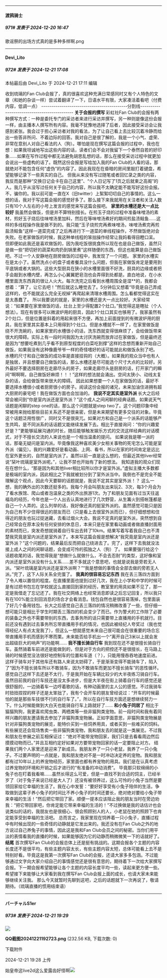 ﻿
*****

####  渡鸦骑士  
##### 971#       发表于 2024-12-20 16:47

歌谣祭的出场方式真的是多种多样啊.png


*****

####  Devi_Lito  
##### 972#       发表于 2024-12-21 17:08

 本帖最后由 Devi_Lito 于 2024-12-21 17:11 编辑 

收到琉璃的Fan Club会报了，真的很喜欢这种充满日常感同时又有个人特色的文章（和她的杂谈一样）尝试着翻译了一下，日语水平有限，大家凑活着看吧（付费内容，低调一点）
-------------------------------------------分割线--------------------------------------------
 <strong>关于会报的撰写</strong><strong>
</strong> 彩虹社Fan Club的会报有两种撰写方式：一种是委托专门的采访者来进行采访并撰写，另一种则是像这份会报一样，由主播本人撰写所有内容。我毫不犹豫地选择了后者，因此接受采访会让我感到紧张。我会过于担心采访者对我的看法，为了让自己看上去比较沉着冷静而给出一些答非所问、不着边际的回答。我对自己是很了解的，我是一个小气、虚荣、非常在意别人对自己看法的人（狗）。哪怕是现在撰写这篇会报的过程中，我也在想：如果我坦诚地写出这些内容的话，读者们会不会对我留下一个泰然自若的好印象......如果在写作过程中都无法避免胡思乱想的话，那么在接受采访过程中就更加会说出一些虚构的话了。既然这份会报是写给加入我的Fan Club的人看的话，那就绝对不能包含任何“虚伪”的内容了。因此我现在在昏暗的房间里敲打着键盘，希望能够记录下一些真实的自己。
 但我从来没有写过随笔或者回忆录之类的内容，我反而是那种“交换日记会卡在自己这里”、“个人日记写了1页之后就束之高阁”的人。我几乎从没写过任何关于自己的内容，所以我不太确定能不能写好这份会报。不，骗你的。我以前可是一直在X（旧twitter）上絮絮叨叨自己的事情的。这么一想的话，我对于写这篇会报的感觉好多了。那么接下来我就用在关注者和关注人数只有10个人左右的小号上发言的感觉来写这篇会报吧。
 <strong>家里的水槽还是大一点比较好</strong><strong>
</strong> 我虽然会做饭，但是并不算特别擅长。在煎玉子烧的过程中准备味噌汤的素材，煎好玉子烧后往味噌汤里加料，然后在等味噌汤煮好的期间煎盐渍鲑鱼......这样的多线程操作我是做不到的。我只能“玉子烧煎完再煮味噌汤，味噌汤煮完再煎盐渍鲑鱼”这样一道菜完成了之后再进行下一道菜的单线程操作，不然做饭绝对会失败。在老家做饭的时候，我这种单线程的笨拙操作经常让我妈看得目瞪口呆。
 但即便如此我还是喜欢做饭的，因为我吃饭很挑食所以现在也是自己做饭，虽然只是做一些“把切好的蔬菜和肉扔到锅里煮”这样随便的东西，但这也能算是自己做饭吧。不过一个人安静地在厨房做饭的过程中，我发现了一个问题。
 家里的水槽实在是太小了。虽然洗点小的盘子或者餐具没什么问题，但我在家做饭肯定是要用到平底锅或者大锅的。这些大型厨具在狭小的水槽里面很不好洗，厨具的边缘或者把手会敲到水槽内壁，再怎么小心翼翼肥皂泡也会弄得到处都是。直白地说，在小水槽里面洗东西真的很让人火大。每次洗完之后看到水槽周围全是湿**的，我都会想着：“算了，让它去吧！”然后就这么睡觉去了。5分钟后又想着“毕竟是自己弄成这样的，也不能就这么完全无视掉”再爬起来清理水槽周围。怎么看都觉得这实在是太愚蠢了。
 所以我要说的就是，家里的水槽还是大一点比较好。大家经常说：“如果要在家里做饭的话，灶台上至少得配置2个灶口。”我觉得这是瞎扯（个人想法）。现在有很多可以微波炉用的厨具，因此1个灶口其实也够用了。我家虽然有2个灶口，但是位置是斜着的用起来很不方便，再加上前面提到的有微波炉用的厨具，我在家里其实基本上只用得到1个灶口。但是水槽就不一样了，在家里做饭是绕不开洗碗的，如果家里的水槽很小的话，洗东西就变得很麻烦了，会给做饭带来很大的障碍。实际上有一段时间我因为太讨厌洗碗而放弃过在家做饭，但是最终还是因为“想要吃煮到几乎看不到原型程度的白菜吃到撑”这样的念想而重新开始自己做饭，如果我没有这种像鹿爷爷一样的奇怪嗜好的话可能就此和做饭永别了吧。
 水槽的尺寸和自己做饭的成功率是直接挂钩的（大概）。如果我的观众当中也有人是独居，并且想要自己做饭的话，那么水槽还是尽可能选个尺寸大点的比较好。另外最好不要选择厨房在走廊尽头的房子，如果走廊尽头是厨房的话，打开家门的瞬间“啊啊啊，自己做饭好麻烦！！！”这样的想法就会涌出。空间太狭小、动线太复杂的话，会给做饭带来很大的障碍。
 因此如果想要一个人在家做饭的话，最好不要选择水槽很小或者厨房很小的房子。阅读这份会报的诸兄，未来加油住进拥有超大厨房的豪宅吧！我在做饭方面也会加油的。
 <strong>我说不定其实是室外派</strong><strong>
</strong> 长大之后经常会被问到“你是室内派还是室外派？”这个成人之间闲聊的经典话题。如果说天气话题是闲聊的step one的话，那么这个问题就是step two了。这个问题印象中经常被用来抛给那些目前关系还不是很亲密，但是未来期望有更多交往的对象。毕竟这个话题泛用性很广，同时又不是很突兀。如果对方和自己是一个派系的话能够产生共鸣，是不同派系的话话题又能继续发展下去。相比于直接询问：“你的兴趣爱好是？”更能够延展沟通的时长，随后能够触发娱乐方式的交流这样经典的对话模式，对于不擅长交流的人来说也是一个相当温柔的提问。
 如果说我是哪一派的话，那毫无疑问是室内派。毕竟像我这种喜欢美少女相关事物的死宅怎么可能是室外派（偏见）。我的兴趣爱好是看动画、上网、看书，所以在家的时间肯定是远比在室外更长的，自然是室内派了。虽然以前一直是这么想的，但最近其他liver经常说“栞叶琉璃是室外派呢。”，让我不禁也开始有了新的想法。
 我知道我的观众们现在在想什么，“那是因为和其他liver相比较所以你才是室外派。”虚拟主播大多数都是极端的室内派，因此相比之下我就被划分到了室外派当中。我倒也不是完全不能理解这个观点，因此今天要聊的话题就是，我说不定其实是室外派！？
 这么一想，我的确外出的次数还挺多的。我每个月会叫朋友出来玩2、3次，每3个月会为了看水族馆、爬山或者泡温泉之类的外出旅游1次。为了和朋友见面有过当天往返福岛的经历，今年也是一个人出去认真地进行了几次野营，从生篝火到搭帐篷都是自己一个人弄的。这么列举的话，我好像还真的挺室外派的。虽然感觉可能只是因为自己有不少住得很远的朋友而已（只是看上去很室外派而已），但仔细想想和住得近的朋友也玩过捉迷藏，去看过烟火大会。我说不定真的是室外派，突然想到自己经常会在原本没有任何安排的休息日，本来只是在家里看动画或者做直播封面用的素材而已，突发奇想就骑着自行车出去转了10km。结果写着写着我自己也不清楚我究竟是室内派还是室外派了。本来写这篇会报是想解决“我究竟是室内派还是室外派？”这个问题的，结果最后反而把自己绕进去了。完了，这样下去我就没法接上成人之间的闲聊话题，会变成可怜的孤独之人（狗）了。
 如果要强行给这个话题收尾的话，我觉得我是“想做什么就做什么，不会去忍耐”的类型，这好像和室内派还是室外派没有什么关系......差不多就这个意思吧，也就是说我是旁若无人派。“栞叶琉璃是室内派还是室外派啊？”“我是想做的事情会全部去做的旁若无人派。”完了，这下人际关系全完蛋了。
 <strong>我真的很容易忘记东西</strong> 我在丢三落四方面到了令人难以置信的程度。在直播里面也提到过好几次，我在上小学和中学的时候可是有过把书包忘在学校就这么直接回到家的经历，教室里的用具如果不见了，那一定是我借走了忘记还了。我在社交网络上也经常消息即读之后忘记回复，所以我只有在100%能立刻回消息的场合才会看消息。钱包自然也是很容易落掉，包里面装了好几个备用钱包。长大之后感觉自己丢三落四的情况稍微改善了一些，但仔细一想可能只是相比于学生时期丢三落四的机会变少了而已。作为警犬的工作除了必要的装备之外也不需要带别的东西，去事务所的话只需要带上直播用的手机就行。目前还没有遇到过去事务所忘带直播用手机的情况，也因此被经纪人夸奖过（我也觉得经纪人有点太宠我了），但这么一想就感觉未来自己很可能会在很重要的场合忘带直播用手机而感到不寒而栗。未来能否给手机出一个“离开自己3米以上就会发出超级巨大的响声”的功能啊......
 <strong>我不擅长骑自行车</strong> 我到现在还不是很擅长骑自行车。虽然骑着车前进还是能做到的，但是对于方向的把控还不是很擅长，在马路上骑的时候感觉没法很好地控制车的位置和车道（？），只能用慢吞吞地速度前进。这样子骑车对于其他车还有路人来说太妨碍了，于是渐渐变得不能骑车了，陷入了“因为不擅长骑车所以不敢骑车，因为不敢骑车而更加不擅长骑车”的恶性循环。感觉自己这样下去还是不太行，于是我开始在车辆比较少的大半夜练习骑自行车。虽然目前我的自行车技还是没太多进步，但是大半夜在街上骑着自行车的感觉还是很舒服的，一边骑着车一边哼着歌的话，有种动画里的主人公的感觉。不过我骑车时扭扭捏捏的样子还是太笨拙了，我有个会开车的朋友曾经说过：“开车的时候最怕的就是那些车技很不行的自行车了。”，所以在自行车技方面还是想继续努力一下。什么时候能做到大白天也能骑自行车上路就好了......
 <strong>和小兔子同居了</strong> 相比于猫猫狗狗，我更喜欢爬虫类、两栖类等一些非猫狗类宠物。前一段时间和我有着同样兴趣的朋友邀请我去参加了非猫狗类宠物展。正如字面意思，非猫狗类宠物展是针对非猫狗类宠物的展览，能特价买到一些饲养用具，或者买到一些难买的饲料。有些展览还会现场售卖一些非猫狗类宠物，我和朋友去的就是这一类展览。不过我和朋友在参展之前互相保证过：“绝对不能带宠物回家，我们只是去看看周边然后摸摸动物而已。”并且互相约定好如果对方要带宠物回家的话一定要阻止对方。
 结果我们两个人家里还是迎来了新成员。我朋友养了一只小老鼠，我养了一只小兔子。不过要声明的一点就是，我和朋友绝对不是一时冲动决定养的宠物。我和朋友都有过10年以上的养宠物经历，家里面也都有养宠物的用具。我们是在认真考虑过养宠物的环境和开销之后才进行的“有准备的冲动消费”。
 毕竟那只软绵绵的小兔子也在盯着我看嘛......虽然长得这么可爱，但是一直找不到合适的饲主，已经半岁了（对于兔子来说已经是大人了）还没有被领养过，这么可怜的小兔子当然是要领回家给它幸福的生活了。我在心中发誓：“要好好享受有小兔子陪伴的生活，争取做到这辈子养小兔子的时间比不养小兔子的时间还要长，绝对绝对要给小兔子带来幸福的生活！”然后把它带回了家。顺便一提本应该阻止我的朋友当时在旁边劝我：“把它带回家吧，你肯定能它带来幸福的生活的！”不过换做是我的话估计也会说类似的话的，我朋友也是很细心、很会照顾别人的人，小老鼠在她的照顾下也肯定能享受到幸福的生活吧。
 总而言之，我家里现在饲养着一只小兔子，直播过程中有时候出现的一些奇怪的动静就是它发出来的。我还没有在Fan Club之外的地方说过自己养兔子的事情，因此这是我和Fan Club会员之间的秘密。当你们用平淡的表情看我的直播的时候，如果能够因为它的动静而稍微微笑一下的话就好了。
 <strong>结尾</strong> 首次撰写Fan Club的会报总体上还是挺有挑战的。这期会报各个主题的内容长度还不是很平均，有些主题内容太长，有些主题内容太短，总体可能看上去不是特别好看。毕竟这是我第一次撰写Fan Club的会报，还请大家多多包涵。不过能够通过文字向大家介绍自己的事情感觉还是很有意思的，期待着下一次给大家撰写会报。下一期会报希望能够让各个主题的内容长度平均一些，读起来更方便一些。希望接下来能够让大家看到我在撰写Fan Club会报上面的成长，也请大家未来能够继续关注我。
 那么今天就暂时先聊到这吧，之后的话题就下一次再说了，敬请期待。（琉璃直播的惯用结束语）


*****

####  バーチャルS1er  
##### 973#       发表于 2024-12-21 19:29

<img src="https://img.saraba1st.com/forum/202412/21/192807opn2nl9lnnppppm9.png" referrerpolicy="no-referrer">

<strong>QQ截图20241221192723.png</strong> (232.56 KB, 下载次数: 0)

下载附件

2024-12-21 19:28 上传

始皇帝这live2d这么爱露齿好怪啊<img src="https://static.saraba1st.com/image/smiley/face2017/002.png" referrerpolicy="no-referrer">

